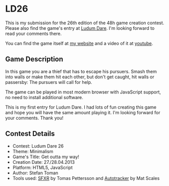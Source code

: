 # LD26

This is my submission for the 26th edition of the 48h game creation contest. Please also find the game's entry at [Ludum Dare](http://www.ludumdare.com/compo/ludum-dare-26/?action=preview&uid=21963). I'm looking forward to read your comments there.

You can find the game itself at [my website](http://games.stoman.de/ld26/) and a video of it at [youtube](https://www.youtube.com/watch?v=Fezyt88kqHY).

## Game Description

In this game you are a thief that has to escape his pursuers. Smash them into walls or make them hit each other, but don't get caught, hit walls or passersby: The pursuers will call for help. 

The game can be played in most modern browser with JavaScript support, no need to install additional software. 

This is my first entry for Ludum Dare. I had lots of fun creating this game and hope you will have the same amount playing it. I'm looking forward for your comments. Thank you!

## Contest Details

* Contest: Ludum Dare 26
* Theme: Minimalism
* Game's Title: Get outta my way!
* Creation Date: 27./28.04.2013
* Platform: HTML5, JavaScript
* Author: Stefan Toman
* Tools used: [SFXR](http://www.drpetter.se/project_sfxr.html) by Tomas Pettersson and [Autotracker](https://github.com/wibblymat/ld24/blob/master/autotracker.py) by Mat Scales